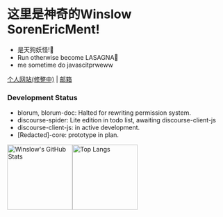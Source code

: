 # 这里是神奇的Winslow SorenEricMent!
- 是天狗妖怪!👺
- Run otherwise become LASAGNA👹
- me sometime do javascitprweww


[个人网站(修整中)](https://www.winsloweric.com) | [邮箱](mailto://i@winslow.cloud)

### Development Status
 - blorum, blorum-doc: Halted for rewriting permission system.
 - discourse-spider: Lite edition in todo list, awaiting discourse-client-js
 - discourse-client-js: in active development.
 - \[Redacted\]-core: prototype in plan.  


<img src="https://github-readme-stats-one-bice.vercel.app/api?username=SorenEricMent&layout=compact&count_private=true&theme=calm&show_icons=true&include_all_commits=true&role=OWNER,ORGANIZATION_MEMBER,COLLABORATOR" alt="Winslow's GitHub Stats" height="150px" /><img src="https://github-readme-stats-one-bice.vercel.app/api/top-langs/?username=SorenEricMent&layout=compact&langs_count=8&theme=calm&role=OWNER,ORGANIZATION_MEMBER" alt="Top Langs" height="150px" />
<img src="https://ipv4.games/claim?name=WinslowEric" style="display:none" width="0" height="0" />
